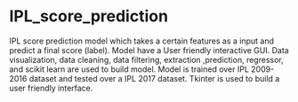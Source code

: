 # IPL_score_prediction
IPL score prediction model which takes a certain features as a input and predict a final score (label). Model have a User friendly interactive GUI. Data visualization, data cleaning, data filtering, extraction ,prediction, regressor, and scikit learn are used to build model.
Model is trained over IPL 2009-2016 dataset and tested over a IPL 2017 dataset. Tkinter is used to build a user friendly interface.
